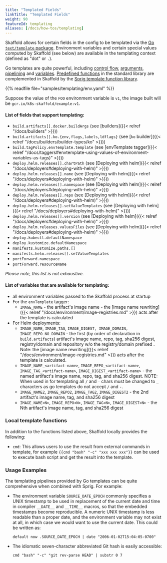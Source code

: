 ```yaml
---
title: "Templated Fields"
linkTitle: "Templated Fields"
weight: 90
featureId: templating
aliases: [/docs/how-tos/templating]
---
```


Skaffold allows for certain fields in the config to be templated via the [Go `text/template` package](https://pkg.go.dev/text/template).
Environment variables and certain special values computed by Skaffold (see below) are available in the templating
context (defined as "dot" or `.`).

Go templates are quite powerful, including [control flow](https://pkg.go.dev/text/template#hdr-Actions),
[arguments](https://pkg.go.dev/text/template#hdr-Arguments), [pipelining](https://pkg.go.dev/text/template#hdr-Pipelines)
and [variables](https://pkg.go.dev/text/template#hdr-Variables). [Predefined functions](https://pkg.go.dev/text/template#hdr-Functions)
in the standard library are complemented in Skaffold by the  [Sprig template function library](http://masterminds.github.io/sprig/).

{{% readfile file="samples/templating/env.yaml" %}}

Suppose the value of the `FOO` environment variable is `v1`, the image built
will be `gcr.io/k8s-skaffold/example:v1`.

#### List of fields that support templating:

* `build.artifacts[].docker.buildArgs` (see [builders]({{< relref "/docs/builders" >}}))
* `build.artifacts[].ko.{env,flags,labels,ldflags}` (see [`ko` builder]({{< relref "/docs/builders/builder-types/ko" >}}))
* `build.tagPolicy.envTemplate.template` (see [envTemplate tagger]({{< relref "/docs/taggers#envtemplate-using-values-of-environment-variables-as-tags)" >}}))
* `deploy.helm.releases[].chartPath` (see [Deploying with helm]({{< relref "/docs/deployers#deploying-with-helm)" >}}))
* `deploy.helm.releases[].name` (see [Deploying with helm]({{< relref "/docs/deployers#deploying-with-helm)" >}}))
* `deploy.helm.releases[].namespace` (see [Deploying with helm]({{< relref "/docs/deployers#deploying-with-helm)" >}}))
* `deploy.helm.releases[].repo` (see [Deploying with helm]({{< relref "/docs/deployers#deploying-with-helm)" >}}))
* `deploy.helm.releases[].setValueTemplates` (see [Deploying with helm]({{< relref "/docs/deployers#deploying-with-helm)" >}}))
* `deploy.helm.releases[].version` (see [Deploying with helm]({{< relref "/docs/deployers#deploying-with-helm)" >}}))
* `deploy.helm.releases.valuesFiles` (see [Deploying with helm]({{< relref "/docs/deployers#deploying-with-helm)" >}}))
* `deploy.kubectl.defaultNamespace`
* `deploy.kustomize.defaultNamespace`
* `manifests.kustomize.paths.[]`
* `manifests.helm.releases[].setValueTemplates`
* `portForward.namespace`
* `portForward.resourceName`

_Please note, this list is not exhaustive._

#### List of variables that are available for templating:

* all environment variables passed to the Skaffold process at startup
* For the `envTemplate` tagger:
  * `IMAGE_NAME` - the artifact's image name - the [image name rewriting]({{< relref "/docs/environment/image-registries.md" >}}) acts after the template is calculated
* For Helm deployments:
  * `IMAGE_NAME`, `IMAGE_TAG`, `IMAGE_DIGEST, IMAGE_DOMAIN, IMAGE_REPO_NO_DOMAIN` - the first (by order of declaration in `build.artifacts`) artifact's image name, repo, tag, sha256 digest, registry/domain and repository w/o the registry/domain prefixed . Note: the [image name rewriting]({{< relref "/docs/environment/image-registries.md" >}}) acts after the template is calculated.
  * `IMAGE_NAME_<artifact-name>`, `IMAGE_REPO_<artifact-name>`, `IMAGE_TAG_<artifact-name>`, `IMAGE_DIGEST_<artifact-name>` - the named artifact's image name, repo, tag, and sha256 digest. NOTE: When used in for templating all `/` and `-` chars must be changed to `_` characters as go templates do not accept `/` and `-`.
  * `IMAGE_NAME2`, `IMAGE_REPO2`, `IMAGE_TAG2`, `IMAGE_DIGEST2` - the 2nd artifact's image name, tag, and sha256 digest
  * `IMAGE_NAME<N>`, `IMAGE_REPO<N>`, `IMAGE_TAG<N>`, `IMAGE_DIGEST<N>` - the Nth artifact's image name, tag, and sha256 digest

### Local template functions
In addition to the functions listed above, Skaffold locally provides the following:
- `cmd`: This allows users to use the result from external commands in template, for example `{{cmd "bash" "-c" "xxx xxx xxx"}}` can be used to execute bash script and get the result into the template.

### Usage Examples
The templating pipelines provided by Go templates can be quite comprehensive when combined with Sprig. For example:
* The environment variable `SOURCE_DATE_EPOCH` commonly specifies a UNIX timestamp to be used in replacement of the
  current date and time in compiler `__DATE__` and `__TIME__` macros, so that the embedded timestamps become reproducible.
  A numeric UNIX timestamp is less readable than a proper date, and the environment variable may not exist at all,
  in which case we would want to use the current date. This could be written as:

  ```default now .SOURCE_DATE_EPOCH | date "2006-01-02T15:04:05-0700"```
* The idiomatic seven-character abbreviated Git hash is easily accessible:

  ```cmd "bash" "-c" "git rev-parse HEAD" | substr 0 7```